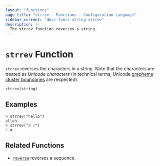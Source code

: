 ```yaml
---
layout: "functions"
page_title: "strrev - Functions - Configuration Language"
sidebar_current: "docs-funcs-string-strrev"
description: |-
  The strrev function reverses a string.
---
```


# `strrev` Function

`strrev` reverses the characters in a string.
Note that the characters are treated as _Unicode characters_ (in technical terms, Unicode [grapheme cluster boundaries](https://unicode.org/reports/tr29/#Grapheme_Cluster_Boundaries) are respected).

```hcl
strrev(string)
```

## Examples

```
> strrev("hello")
olleh
> strrev("a ☃")
☃ a
```

## Related Functions

* [`reverse`](./reverse.md) reverses a sequence.
